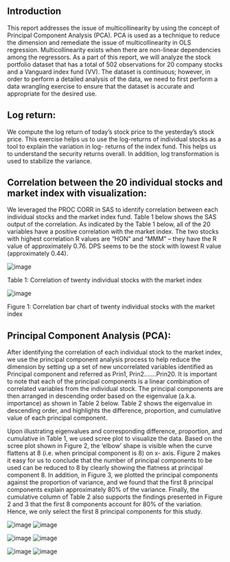 ## Introduction

This report addresses the issue of multicollinearity by using the concept of Principal Component Analysis (PCA). PCA is used as a technique to reduce the dimension and remediate the issue of multicollinearity in OLS regression. Multicollinearity exists when there are non-linear dependencies among the regressors. As a part of this report, we will analyze the stock portfolio dataset that has a total of 502 observations for 20 company stocks and a Vanguard index fund (VV). The dataset is continuous; however, in order to perform a detailed analysis of the data, we need to first perform a data wrangling exercise to ensure that the dataset is accurate and appropriate for the desired use.

## Log return:

We compute the log return of today’s stock price to the yesterday’s stock price. This exercise helps us to use the log-returns of individual stocks as a tool to explain the variation in log- returns of the index fund. This helps us to understand the security returns overall. In addition, log transformation is used to stabilize the variance.

## Correlation between the 20 individual stocks and market index with visualization:

We leveraged the PROC CORR in SAS to identify correlation between each individual stocks and the market index fund. Table 1 below shows the SAS output of the correlation. As indicated by the Table 1 below, all of the 20 variables have a positive correlation with the market index. The two stocks with highest correlation R values are “HON” and “MMM” – they have the R value of approximately 0.76. DPS seems to be the stock with lowest R value (approximately 0.44).

![image](https://cloud.githubusercontent.com/assets/26909910/25407358/09da9ed8-29d8-11e7-8341-40ab008112fe.png)

Table 1: Correlation of twenty individual stocks with the market index

![image](https://cloud.githubusercontent.com/assets/26909910/25407400/282997ae-29d8-11e7-9779-1021daa3a80b.png)

Figure 1: Correlation bar chart of twenty individual stocks with the market index

## Principal Component Analysis (PCA):

After identifying the correlation of each individual stock to the market index, we use the principal component analysis process to help reduce the dimension by setting up a set of new uncorrelated variables identified as Principal component and referred as Prin1, Prin2…….Prin20. It is important to note that each of the principal components is a linear combination of correlated variables from the individual stock. The principal components are then arranged in descending order based on the eigenvalue (a.k.a. importance) as shown in Table 2 below. Table 2 shows the eigenvalue in descending order, and highlights the difference, proportion, and cumulative value of each principal component.

Upon illustrating eigenvalues and corresponding difference, proportion, and cumulative in Table 1, we used scree plot to visualize the data. Based on the scree plot shown in Figure 2, the ‘elbow’ shape is visible when the curve flattens at 8 (i.e. when principal component is 8) on x- axis. Figure 2 makes it easy for us to conclude that the number of principal components to be used can be reduced to 8 by clearly showing the flatness at principal component 8. In addition, in Figure 3, we plotted the principal components against the proportion of variance, and we found that the first 8 principal components explain approximately 80% of the variance. Finally, the cumulative column of Table 2 also supports the findings presented in Figure 2 and 3 that the first 8 components account for 80% of the variation. Hence, we only select the first 8 principal components for this study.

![image](https://cloud.githubusercontent.com/assets/26909910/25407185/73cc6fb6-29d7-11e7-9562-610bd99705da.png)
![image](https://cloud.githubusercontent.com/assets/26909910/25407199/800964a0-29d7-11e7-875f-e4c0c55c4074.png)

![image](https://cloud.githubusercontent.com/assets/26909910/25407211/8afc59bc-29d7-11e7-8ce0-9cafeb1a4f01.png)
![image](https://cloud.githubusercontent.com/assets/26909910/25407298/d2c25a44-29d7-11e7-9225-cb7703ed5494.png)

![image](https://cloud.githubusercontent.com/assets/26909910/25407237/a14018ee-29d7-11e7-9cf1-26f567a9e320.png)
![image](https://cloud.githubusercontent.com/assets/26909910/25407248/a90e4988-29d7-11e7-9cfc-6926e9b68902.png)
